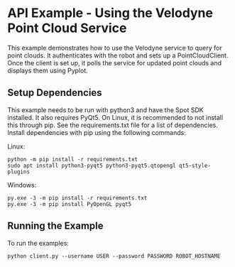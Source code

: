 <!--
Copyright (c) 2020 Boston Dynamics, Inc.  All rights reserved.

Downloading, reproducing, distributing or otherwise using the SDK Software
is subject to the terms and conditions of the Boston Dynamics Software
Development Kit License (20191101-BDSDK-SL).
-->

# API Example - Using the Velodyne Point Cloud Service

This example demonstrates how to use the Velodyne service to query for point clouds. It authenticates with the robot and sets up a PointCloudClient. Once the client is set up, it polls the service for updated point clouds and displays them using Pyplot.

## Setup Dependencies
This example needs to be run with python3 and have the Spot SDK installed. It also requires PyQt5. On Linux, it is recommended to not install this through pip. See the requirements.txt file for a list of dependencies. Install dependencies with pip using the following commands:

Linux:
```
python -m pip install -r requirements.txt
sudo apt install python3-pyqt5 python3-pyqt5.qtopengl qt5-style-plugins
```

Windows:
```
py.exe -3 -m pip install -r requirements.txt
py.exe -3 -m pip install PyOpenGL pyqt5
```


## Running the Example
To run the examples:
```
python client.py --username USER --password PASSWORD ROBOT_HOSTNAME
```